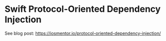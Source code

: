 # Swift Protocol-Oriented Dependency Injection
See blog post: https://iosmentor.io/protocol-oriented-dependency-injection/
